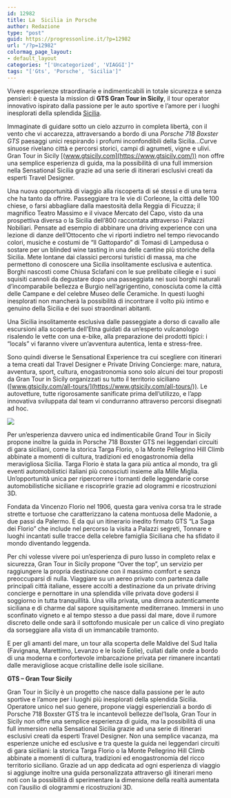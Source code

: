 ```yaml
---
id: 12982
title: La  Sicilia in Porsche
author: Redazione
type: "post"
guid: https://progressonline.it/?p=12982
url: "/?p=12982"
colormag_page_layout:
- default_layout
categories: "['Uncategorized', 'VIAGGI']"
tags: "['Gts', 'Porsche', 'Sicilia']"
---
```


Vivere esperienze straordinarie e indimenticabili in totale sicurezza e senza pensieri: è questa la mission di **GTS Gran Tour in Sicily**, il tour operator innovativo ispirato dalla passione per le auto sportive e l’amore per i luoghi inesplorati della splendida [Sicilia](https://progressonline.it/viaggio-in-sicilia-la-mostra-di-francesco-amico/).

Immaginate di guidare sotto un cielo azzurro in completa libertà, con il vento che vi accarezza, attraversando a bordo di una *Porsche 718 Boxster GTS* paesaggi unici respirando i profumi inconfondibili della Sicilia…Curve sinuose rivelano città e percorsi storici, campi di agrumeti, vigne e ulivi. Gran Tour in Sicily [(www.gtsicily.com](https://www.gtsicily.com/)) non offre una semplice esperienza di guida, ma la possibilità di una full immersion nella Sensational Sicilia grazie ad una serie di itinerari esclusivi creati da esperti Travel Designer.

Una nuova opportunità di viaggio alla riscoperta di sé stessi e di una terra che ha tanto da offrire. Passeggiare tra le vie di Corleone, la città delle 100 chiese, o farsi abbagliare dalla maestosità della Reggia di Ficuzza; il magnifico Teatro Massimo e il vivace Mercato del Capo, visto da una prospettiva diversa o la Sicilia dell’800 raccontata attraverso i Palazzi Nobiliari. Pensate ad esempio di abbinare una driving experience con una lezione di danze dell’Ottocento che vi riporti indietro nel tempo rievocando colori, musiche e costumi de “Il Gattopardo” di Tomasi di Lampedusa o sostare per un blinded wine tasting in una delle cantine più storiche della Sicilia. Mete lontane dai classici percorsi turistici di massa, ma che permettono di conoscere una Sicilia insolitamente esclusiva e autentica. Borghi nascosti come Chiusa Sclafani con le sue prelibate ciliegie e i suoi squisiti cannoli da degustare dopo una passeggiata nei suoi borghi naturali d’incomparabile bellezza e Burgio nell’agrigentino, conosciuta come la città delle Campane e del celebre Museo delle Ceramiche. In questi luoghi inesplorati non mancherà la possibilità di incontrare il volto più intimo e genuino della Sicilia e dei suoi straordinari abitanti.

Una Sicilia insolitamente esclusiva dalle passeggiate a dorso di cavallo alle escursioni alla scoperta dell’Etna guidati da un’esperto vulcanologo risalendo le vette con una e-bike, alla preparazione dei prodotti tipici: i “locals” vi faranno vivere un’avventura autentica, lenta e stress-free.

Sono quindi diverse le Sensational Experience tra cui scegliere con itinerari a tema creati dal Travel Designer e Private Driving Concierge: mare, natura, avventura, sport, cultura, enogastronomia sono solo alcuni dei tour proposti da Gran Tour in Sicily organizzati su tutto il territorio siciliano ([www.gtsicily.com/all-tours/](https://www.gtsicily.com/all-tours/)). Le autovetture, tutte rigorosamente sanificate prima dell’utilizzo, e l’app innovativa sviluppata dal team vi condurranno attraverso percorsi disegnati ad hoc.

![](https://progressonline.it/wp-content/uploads/2020/06/samuel-ferrara-uNvgvo2cs7k-unsplash-1.jpg)

Per un’esperienza davvero unica ed indimenticabile Grand Tour in Sicily propone inoltre la guida in Porsche 718 Boxster GTS nei leggendari circuiti di gara siciliani, come la storica Targa Florio, o la Monte Pellegrino Hill Climb abbinate a momenti di cultura, tradizioni ed enogastronomia della meravigliosa Sicilia. Targa Florio è stata la gara più antica al mondo, tra gli eventi automobilistici italiani più conosciuti insieme alla Mille Miglia. Un’opportunità unica per ripercorrere i tornanti delle leggendarie corse automobilistiche siciliane e riscoprirle grazie ad ologrammi e ricostruzioni 3D.

Fondata da Vincenzo Florio nel 1906, questa gara veniva corsa tra le strade strette e tortuose che caratterizzano la catena montuosa delle Madonie, a due passi da Palermo. E da qui un itinerario inedito firmato GTS “La Saga dei Florio” che include nel percorso la visita a Palazzi segreti, Tonnare e luoghi incantati sulle tracce della celebre famiglia Siciliana che ha sfidato il mondo diventando leggenda.

Per chi volesse vivere poi un’esperienza di puro lusso in completo relax e sicurezza, Gran Tour in Sicily propone “Over the top”, un servizio per raggiungere la propria destinazione con il massimo comfort e senza preoccuparsi di nulla. Viaggiare su un aereo privato con partenza dalle principali città italiane, essere accolti a destinazione da un private driving concierge e pernottare in una splendida ville privata dove godersi il soggiorno in tutta tranquillità. Una villa privata, una dimora autenticamente siciliana e di charme dal sapore squisitamente mediterraneo. Immersi in uno sconfinato vigneto e al tempo stesso a due passi dal mare, dove il rumore discreto delle onde sarà il sottofondo musicale per un calice di vino pregiato da sorseggiare alla vista di un immancabile tramonto.

E per gli amanti del mare, un tour alla scoperta delle Maldive del Sud Italia (Favignana, Marettimo, Levanzo e le Isole Eolie), cullati dalle onde a bordo di una moderna e confortevole imbarcazione privata per rimanere incantati dalle meravigliose acque cristalline delle isole siciliane.

**GTS – Gran Tour Sicily**

Gran Tour in Sicily è un progetto che nasce dalla passione per le auto sportive e l’amore per i luoghi più inesplorati della splendida Sicilia. Operatore unico nel suo genere, propone viaggi esperienziali a bordo di Porsche 718 Boxster GTS tra le incantevoli bellezze del’Isola, Gran Tour in Sicily non offre una semplice esperienza di guida, ma la possibilità di una full immersion nella Sensational Sicilia grazie ad una serie di itinerari esclusivi creati da esperti Travel Designer. Non una semplice vacanza, ma esperienze uniche ed esclusive e tra queste la guida nei leggendari circuiti di gara siciliani: la storica Targa Florio o la Monte Pellegrino Hill Climb abbinate a momenti di cultura, tradizioni ed enogastronomia del ricco territorio siciliano. Grazie ad un app dedicata ad ogni esperienza di viaggio si aggiunge inoltre una guida personalizzata attraverso gli itinerari meno noti con la possibilità di sperimentare la dimensione della realtà aumentata con l’ausilio di ologrammi e ricostruzioni 3D.